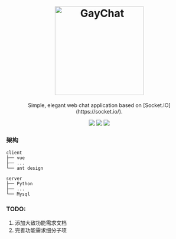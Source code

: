 <h1 align="center">
    <img src="https://i.jpg.dog/file/jpg-dog/de6d6ec5db96ba888b4638f2385c0f8c.png" alt="GayChat" width="240">
</h1>
<p align="center">
Simple, elegant web chat application based on [Socket.IO](https://socket.io/).

</p>
<p align="center">
  <a href="https://github.com/Vickko/GayChat/blob/master/LICENSE"><img src="https://img.shields.io/badge/license-WTFPL-brightgreen"></a>
  <a href="https://cn.vuejs.org/"><img src="https://img.shields.io/badge/vue-2.0%2B-blueviolet"></a>
  <a href="https://www.python.org/"><img src="https://img.shields.io/badge/python-3.6%2B-informational"></a>
</p>


### 架构

```
client
├── vue
├── ...
└── ant design

server
├── Python
├── ...
└── Mysql
```

### TODO:

1. 添加大致功能需求文档
2. 完善功能需求细分子项
